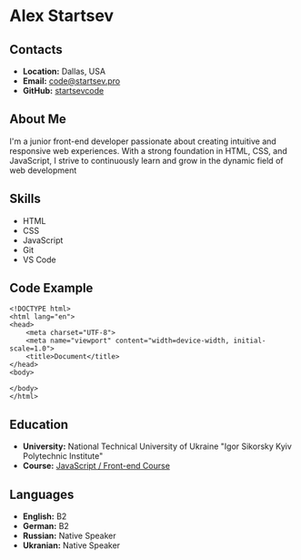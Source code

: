 # Alex Startsev
## Contacts
* **Location:** Dallas, USA
* **Email:** <code@startsev.pro>
* **GitHub:** [startsevcode](https://github.com/startsevcode)
## About Me
I'm a junior front-end developer passionate about creating intuitive and responsive web experiences. With a strong foundation in HTML, CSS, and JavaScript, I strive to continuously learn and grow in the dynamic field of web development
## Skills
* HTML
* CSS
* JavaScript
* Git
* VS Code
## Code Example
```
<!DOCTYPE html>
<html lang="en">
<head>
    <meta charset="UTF-8">
    <meta name="viewport" content="width=device-width, initial-scale=1.0">
    <title>Document</title>
</head>
<body>
    
</body>
</html>
```
## Education
* **University:** National Technical University of Ukraine "Igor Sikorsky Kyiv Polytechnic Institute"
* **Course:** [JavaScript / Front-end Course](https://rs.school/courses/javascript-preschool-ru)
## Languages
* **English:** B2
* **German:** B2
* **Russian:** Native Speaker
* **Ukranian:** Native Speaker
